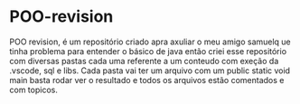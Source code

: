<h1>POO-revision</h1>

POO revision, é um repositório criado apra axuliar o meu amigo
samuelq ue tinha problema para entender o básico de java então
criei esse repositório com diversas pastas cada uma referente a um
conteudo com exeção da .vscode, sql e libs. Cada pasta vai ter um arquivo com
um public static void main basta rodar ver o resultado e todos os arquivos estão
comentados e com topicos.
